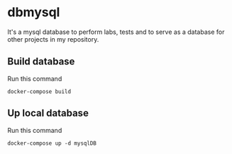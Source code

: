 # dbmysql

It's a mysql database to perform labs, tests and to serve as a database for other projects in my repository.

## Build database
Run this command
```
docker-compose build
```

## Up local database
Run this command
```
docker-compose up -d mysqlDB
```